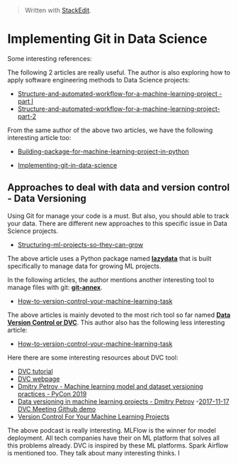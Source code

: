 > Written with [StackEdit](https://stackedit.io/).

# Implementing Git in Data Science

Some interesting references:

The following 2 articles are really useful. The author is also exploring how to apply software engineering methods to Data Science projects:

- [Structure-and-automated-workflow-for-a-machine-learning-project - part I](https://towardsdatascience.com/structure-and-automated-workflow-for-a-machine-learning-project-2fa30d661c1e)
- [Structure-and-automated-workflow-for-a-machine-learning-project-part-2](https://towardsdatascience.com/structure-and-automated-workflow-for-a-machine-learning-project-part-2-b5b420625102)

From the same author of the above two articles, we have the following interesting article too:

- [Building-package-for-machine-learning-project-in-python](https://towardsdatascience.com/building-package-for-machine-learning-project-in-python-3fc16f541693)

- [Implementing-git-in-data-science](https://towardsdatascience.com/implementing-git-in-data-science-11528f0fb4a7)

## Approaches to deal with data and version control - Data Versioning

Using Git for manage your code is a must. But also, you should able to track your data. There are different new approaches to this specific issue in Data Science projects.

- [Structuring-ml-projects-so-they-can-grow](https://towardsdatascience.com/structuring-ml-projects-so-they-can-grow-b63e89c8be8f)

The above article uses a Python package named [**lazydata**](http://github.com/rstojnic/lazydata) that is built specifically to manage data for growing ML projects.

In the following articles, the author mentions another interesting tool to manage files with git: [**git-annex**](http://git-annex.branchable.com/). 

- [How-to-version-control-your-machine-learning-task](https://towardsdatascience.com/how-to-version-control-your-machine-learning-task-cad74dce44c4)

The above articles is mainly devoted to the most rich tool so far named [**Data Version Control or DVC**](https://dataversioncontrol.com/). This author also has the following less interesting article:

- [How-to-version-control-your-machine-learning-task](https://becominghuman.ai/how-to-version-control-your-machine-learning-task-ii-d37da60ef570)

Here there are some interesting resources about DVC tool:

- [DVC tutorial](https://dvc.org/doc/tutorial)
- [DVC webpage](https://dvc.org/)
- [Dmitry Petrov - Machine learning model and dataset versioning practices - PyCon 2019](https://www.youtube.com/watch?v=jkfh2PM5Sz8&t=623s)
- [ Data versioning in machine learning projects - Dmitry Petrov](https://www.youtube.com/watch?v=BneW7jgB298&t=931s)
-[2017-11-17 DVC Meeting Github demo](https://www.youtube.com/watch?v=d_FC23Tz6dU)
- [Version Control For Your Machine Learning Projects](https://www.youtube.com/watch?v=9RhjIFM9Z9s)

The above podcast is really interesting. MLFlow is the winner for model deployment. All tech companies have their on ML platform that solves all this problems already. DVC is inspired by these ML platforms. Spark Airflow is mentioned too. They talk about many interesting thinks. I 



<!--stackedit_data:
eyJoaXN0b3J5IjpbLTE0NjcyMDQyNywtMTk5OTY5MzUxMSwtMT
gwNTc4ODU1MywtMjA2MzI4MzQyNSw3MDY3NTk0NjMsLTE4OTI5
ODc3ODIsLTEwNTY2NDY4MjAsLTQxOTUwNDM1MiwxMjExNzY4OD
A1XX0=
-->